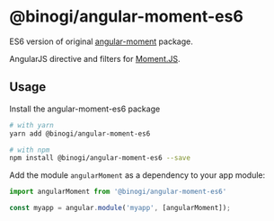 # @binogi/angular-moment-es6

ES6 version of original [angular-moment](https://github.com/urish/angular-moment) package.

AngularJS directive and filters for [Moment.JS](http://www.momentjs.com).

## Usage

Install the angular-moment-es6 package

```sh
# with yarn
yarn add @binogi/angular-moment-es6

# with npm
npm install @binogi/angular-moment-es6 --save
```

Add the module `angularMoment` as a dependency to your app module:

```js
import angularMoment from '@binogi/angular-moment-es6'

const myapp = angular.module('myapp', [angularMoment]);
```